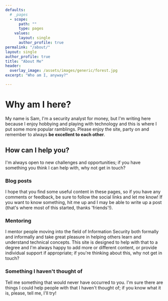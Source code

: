 ```yaml
---
defaults:
  # _pages
  - scope:
      path: ""
      type: pages
    values:
      layout: single
      author_profile: true
permalink: "/about/"
layout: single
author_profile: true
title: "About Me"
header:
  overlay_image: /assets/images/generic/forest.jpg
excerpt: "Who am I, anyway?"

---
```


# Why am I here?

My name is Sam, I'm a security analyst for money, but I'm writing here because I enjoy hobbying and playing with technology and this is where I put some more popular ramblings. Please enjoy the site, party on and remember to always **be excellent to each other**.

## How can I help you?

I'm always open to new challenges and opportunities; if you have something you think I can help with, why not get in touch?

### Blog posts

I hope that you find some useful content in these pages, so if you have any comments or feedback, be sure to follow the social links and let me know! If you want to know something, hit me up and I may be able to write up a post (that's where most of this started, thanks 'friends'!).

### Mentoring
I mentor people moving into the field of Information Security both formally and informally and take great pleasure in helping others learn and understand technical concepts. This site is designed to help with that to a degree and I'm always happy to add more or different content, or provide individual support if appropriate; if you're thinking about this, why not get in touch?

### Something I haven't thought of

Tell me something that would never have occurred to you. I'm sure there are things I could help people with that I haven't thought of; if you know what it is, please, tell me, I'll try!
